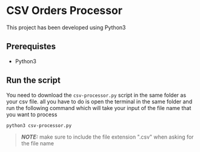 # CSV Orders Processor

This project has been developed using Python3

## Prerequistes
- Python3

## Run the script
You need to download the `csv-processor.py` script in the same folder as your csv file.
all you have to do is open the terminal in the same folder and run the following command which will take your input of the file name that you want to process
```shell script
python3 csv-processor.py
```
> **_NOTE:_** make sure to include the file extension ".csv" when asking for the file name